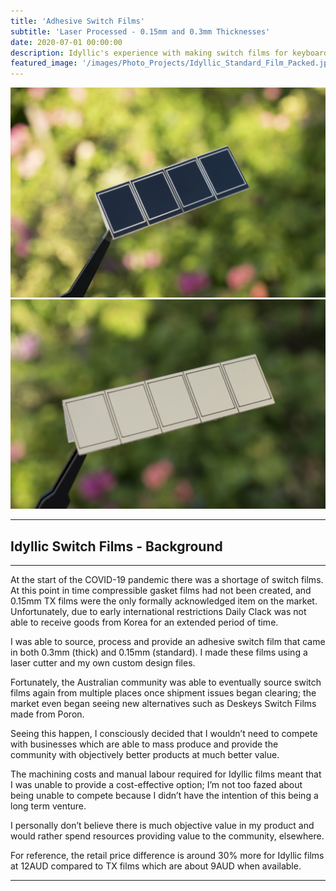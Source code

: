 ```yaml
---
title: 'Adhesive Switch Films'
subtitle: 'Laser Processed - 0.15mm and 0.3mm Thicknesses'
date: 2020-07-01 00:00:00
description: Idyllic's experience with making switch films for keyboard switches, using laser processing.
featured_image: '/images/Photo_Projects/Idyllic_Standard_Film_Packed.jpg'
---
```


<div class="gallery" data-columns="2">
	<img src="/images/Photo_Projects/Idyllic_Standard_Film_Black.jpg">
	<img src="/images/Photo_Projects/Idyllic_Standard_Film_Gold.jpg">
</div>

---
##   Idyllic Switch Films - Background
---

At the start of the COVID-19 pandemic there was a shortage of switch films. At this point in time compressible gasket films had not been created, and 0.15mm TX films were the only formally acknowledged item on the market. Unfortunately, due to early international restrictions Daily Clack was not able to receive goods from Korea for an extended period of time. 


I was able to source, process and provide an adhesive switch film that came in both 0.3mm (thick) and 0.15mm (standard). I made these films using a laser cutter and my own custom design files. 


Fortunately, the Australian community was able to eventually source switch films again from multiple places once shipment issues began clearing; the market even began seeing new alternatives such as Deskeys Switch Films made from Poron. 


Seeing this happen, I consciously decided that I wouldn’t need to compete with businesses which are able to mass produce and provide the community with objectively better products at much better value.  


The machining costs and manual labour required for Idyllic films meant that I was unable to provide a cost-effective option; I’m not too fazed about being unable to compete because I didn’t have the intention of this being a long term venture. 


I personally don’t believe there is much objective value in my product and would rather spend resources providing value to the community, elsewhere. 

For reference, the retail price difference is around 30% more for Idyllic films at 12AUD compared to TX films which are about 9AUD when available. 

---
